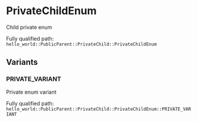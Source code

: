 # PrivateChildEnum

Child private enum


Fully qualified path: `hello_world::PublicParent::PrivateChild::PrivateChildEnum`

## Variants

### PRIVATE_VARIANT

Private enum variant

Fully qualified path: `hello_world::PublicParent::PrivateChild::PrivateChildEnum::PRIVATE_VARIANT`


